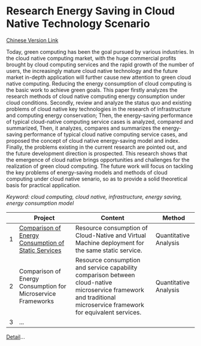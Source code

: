 # Research Energy Saving in Cloud Native Technology Scenario  

[Chinese Version Link](README_CN.md)

Today, green computing has been the goal pursued by various industries. In the cloud native computing market, with the huge commercial profits brought by cloud computing services and the rapid growth of the number of users, the increasingly mature cloud native technology and the future market in-depth application will further cause new attention to green cloud native computing. Reducing the energy consumption of cloud computing is the basic work to achieve green goals. This paper firstly analyzes the research methods of cloud native computing energy consumption under cloud conditions. Secondly, review and analyze the status quo and existing problems of cloud native key technologies in the research of infrastructure and computing energy conservation; Then, the energy-saving performance of typical cloud-native computing service cases is analyzed, compared and summarized, Then, it analyzes, compares and summarizes the energy-saving performance of typical cloud native computing service cases, and proposed the concept of cloud native energy-saving model and index. Finally, the problems existing in the current research are pointed out, and the future development direction is prospected. This research shows that the emergence of cloud native brings opportunities and challenges for the realization of green cloud computing. The future work will focus on tackling the key problems of energy-saving models and methods of cloud computing under cloud native senario, so as to provide a solid theoretical basis for practical application.  

*Keyword: cloud computing, cloud native, infrastructure, energy saving, energy consumption model* 

|      | Project                                                   | Content                                                   | Method        |
| ---- | ------------------------------------------------------------ | ------------------------------------------------------------ | ----------------- |
| 1    | [Comparison of Energy Consumption of Static Services](docs/2.Static_service_energy_consumption.md) | Resource consumption of Cloud-Native and Virtual Machine deployment for the same static service.                     | Quantitative Analysis          |
| 2    | Comparison of Energy Consumption for Microservice Frameworks | Resource consumption and service capability comparison between cloud-native microservice framework and traditional microservice framework for equivalent services. | Quantitative Analysis          |
| 3    | ...  |     |

[Detail](README_CN.md)...
